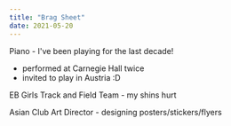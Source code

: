 ```yaml
---
title: "Brag Sheet"
date: 2021-05-20
---
```

Piano - I've been playing for the last decade!
  - performed at Carnegie Hall twice 
  - invited to play in Austria :D

EB Girls Track and Field Team - my shins hurt

Asian Club Art Director - designing posters/stickers/flyers
